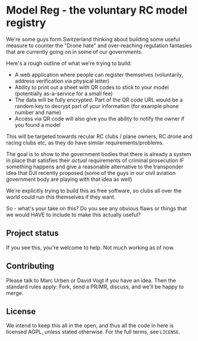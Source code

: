 Model Reg - the voluntary RC model registry
===========================================

We're some guys form Switzerland thinking about building some useful measure to
counter the "Drone hate" and over-reaching regulation fantasies that are
currently going on in some of our governments.

Here's a rough outline of what we're trying to build:

* A web application where people can register themselves (voluntarily, address
  verification via physical letter)
* Ability to print out a sheet with QR codes to stick to your model
  (potentially as-a-service for a small fee)
* The data will be fully encrypted. Part of the QR code URL would be a random
  key to decrypt part of your information (for example phone number and name)
* Access via QR code will also give you the ability to notify the owner if you
  found a model

This will be targeted towards recular RC clubs / plane owners, RC drone and
racing clubs etc, as they do have similar requirements/problems.

The goal is to show to the government bodies that there is already a system in
place that satisfies their *actual* requirements of criminal prosecution IF
something happens and give a reasonable alternative to the transponder idea
that DJI recently proposed (some of the guys in our civil aviation government
body are playing with that idea as well)

We're explicitly trying to build this as free software, so clubs all over the
world could run this themselves if they want.

So - what's your take on this? Do you see any obvious flaws or things that we
would HAVE to include to make this actually useful?


Project status
--------------

If you see this, you're welcome to help. Not much working as of now.

Contributing
------------

Please talk to Marc Urben or David Vogt if you have an idea. Then the standard
rules apply: Fork, send a PR/MR, discuss, and we'll be happy to merge.

License
-------

We intend to keep this all in the open, and thus all the code in here is licensed
AGPL, unless stated otherwise. For the full terms, see `LICENSE`.


<!-- vim:set syntax=markdown: -->
